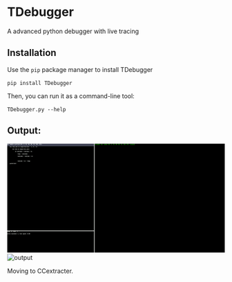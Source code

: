 # TDebugger
A advanced python debugger with live tracing
## Installation
Use the `pip` package manager to install TDebugger
```shell script
pip install TDebugger
```
Then, you can run it as a command-line tool:
```shell script
TDebugger.py --help
```

## Output:
![video](assets/tdebugger.gif)
![output](https://github.com/Techno-Disaster/TDebugger/blob/master/assets/py6binarysearch.png)



Moving to CCextracter.
